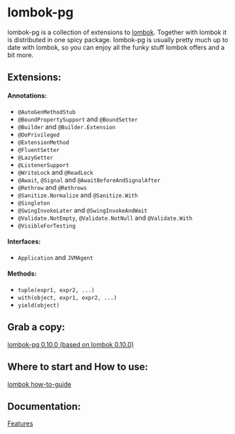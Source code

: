 # lombok-pg

lombok-pg is a collection of extensions to [lombok](https://github.com/rzwitserloot/lombok). Together with lombok it is distributed in one spicy package. lombok-pg is usually pretty much up to date with lombok, so you can enjoy all the funky stuff lombok offers and a bit more.

## Extensions:

#### Annotations:

- `@AutoGenMethodStub`
- `@BoundPropertySupport` and `@BoundSetter`
- `@Builder` and `@Builder.Extension`
- `@DoPrivileged`
- `@ExtensionMethod`
- `@FluentSetter`
- `@LazyGetter`
- `@ListenerSupport`
- `@WriteLock` and `@ReadLock`
- `@Await`, `@Signal` and `@AwaitBeforeAndSignalAfter`
- `@Rethrow` and `@Rethrows`
- `@Sanitize.Normalize` and `@Sanitize.With`
- `@Singleton`
- `@SwingInvokeLater` and `@SwingInvokeAndWait`
- `@Validate.NotEmpty`, `@Validate.NotNull` and `@Validate.With`
- `@VisibleForTesting`

#### Interfaces:

- `Application` and `JVMAgent`

#### Methods:

- `tuple(expr1, expr2, ...)`
- `with(object, expr1, expr2, ...)`
- `yield(object)`

## Grab a copy:
[lombok-pg 0.10.0 (based on lombok 0.10.0)](http://cloud.github.com/downloads/peichhorn/lombok-pg/lombok-pg-0.10.0.jar)

## Where to start and How to use:
[lombok how-to-guide](http://projectlombok.org/features/index.html)

## Documentation:
[Features](http://peichhorn.github.com/lombok-pg/)